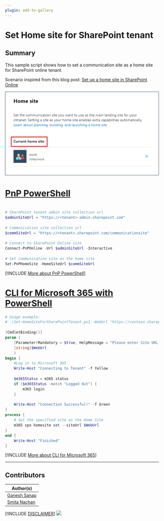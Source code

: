 ```yaml
---
plugin: add-to-gallery
---
```


# Set Home site for SharePoint tenant

## Summary

This sample script shows how to set a communication site as a home site for SharePoint online tenant.

Scenario inspired from this blog post: [Set up a home site in SharePoint Online](https://ganeshsanapblogs.wordpress.com/2021/03/17/set-up-a-home-site-in-sharepoint-online)

![Outupt Screenshot](assets/output.png)

# [PnP PowerShell](#tab/pnpps)

```powershell

# SharePoint tenant admin site collection url
$adminSiteUrl = "https://<tenant>-admin.sharepoint.com"

# Communication site collection url
$commSiteUrl = "https://<tenant>.sharepoint.com/communicationsite"

# Connect to SharePoint Online site  
Connect-PnPOnline -Url $adminSiteUrl -Interactive

# Set communication site as the home site
Set-PnPHomeSite -HomeSiteUrl $commSiteUrl

```
[!INCLUDE [More about PnP PowerShell](../../docfx/includes/MORE-PNPPS.md)]

# [CLI for Microsoft 365 with PowerShell](#tab/cli-m365-ps)
```powershell
# Usage example:
# .\Set-HomeSiteForSharePointTenant.ps1 -WebUrl "https://contoso.sharepoint.com/sites/Intranet"

[CmdletBinding()]
param (
    [Parameter(Mandatory = $true, HelpMessage = "Please enter Site URL, e.g. https://contoso.sharepoint.com/sites/Intranet")]
    [string]$WebUrl
    )
begin {
    #Log in to Microsoft 365
    Write-Host "Connecting to Tenant" -f Yellow

    $m365Status = m365 status
    if ($m365Status -match "Logged Out") {
        m365 login
    }

    Write-Host "Connection Successful!" -f Green 
}
process {
    # Set the specified site as the Home Site
    m365 spo homesite set --siteUrl $WebUrl
}
end { 
    Write-Host "Finished"
}
```
[!INCLUDE [More about CLI for Microsoft 365](../../docfx/includes/MORE-CLIM365.md)]

***

## Contributors

| Author(s) |
|-----------|
| [Ganesh Sanap](https://twitter.com/GaneshSanap20) |
| [Smita Nachan](https://github.com/SmitaNachan) |


[!INCLUDE [DISCLAIMER](../../docfx/includes/DISCLAIMER.md)]
<img src="https://pnptelemetry.azurewebsites.net/script-samples/scripts/spo-set-home-site" aria-hidden="true" />
